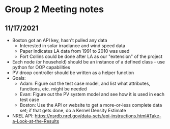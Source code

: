 # Group 2 Meeting notes

## 11/17/2021

- Boston got an API key, hasn't pulled any data
    - Interested in solar irradiance and wind speed data
    - Paper indicates LA data from 1991 to 2010 was used
    - Fort Collins could be done after LA as our "extension" of the project
- Each node (or household) should be an instance of a defined class - use python for OOP capabilities
- PV droop controller should be written as a helper function
- Goals:
    - Adam: Figure out the test case model, and list what attributes, functions, etc. might be needed
    - Evan: Figure out the PV system model and see how it is used in each test case
    - Boston: Use the API or website to get a more-or-less complete
    data set; if that gets done, do a Kernel Density Estimate
- NREL API: https://nsrdb.nrel.gov/data-sets/api-instructions.html#Take-a-Look-at-the-Results
